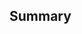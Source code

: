 <!--
  Thank you for your pull request!

  Before submitting, please make sure the following is done:

  - Fork the repository and create your branch from `master`.

  - If you've fixed a bug or added code that should be tested, add tests.

  - Ensure `yarn test` passes (this runs build, jest, prettier and lint).
-->

## Summary

<!--
  Explain the motivation for making this change.
-->
